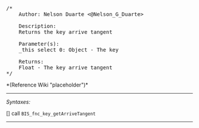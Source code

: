 <pre>/*
	Author: Nelson Duarte <@Nelson_G_Duarte>

	Description:
	Returns the key arrive tangent

	Parameter(s):
	_this select 0: Object - The key

	Returns:
	Float - The key arrive tangent
*/</pre>*(Reference Wiki "placeholder")*<!-- Remove this after fill-in -->


---
*Syntaxes:*

[] call `BIS_fnc_key_getArriveTangent`

---
